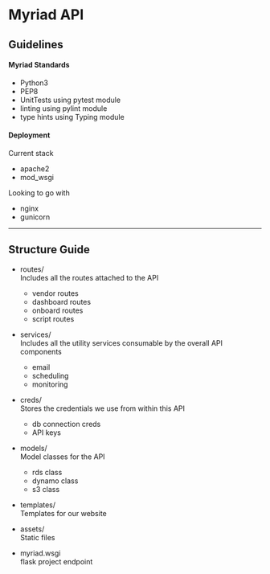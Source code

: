 # Myriad API 

## Guidelines
#### Myriad Standards 
* Python3
* PEP8
* UnitTests using pytest module
* linting using pylint module
* type hints using Typing module

#### Deployment     
Current stack    
* apache2  
* mod_wsgi  

Looking to go with   
* nginx  
* gunicorn  

---

## Structure Guide
* routes/   
    Includes all the routes attached to the API
    * vendor routes
    * dashboard routes
    * onboard routes
    * script routes

* services/  
    Includes all the utility services consumable by the overall API components  
    * email
    * scheduling
    * monitoring

* creds/  
    Stores the credentials we use from within this API  
    * db connection creds
    * API keys
        
* models/  
    Model classes for the API  
    * rds class
    * dynamo class
    * s3 class

* templates/  
    Templates for our website
    
* assets/  
    Static files 
        
* myriad.wsgi  
    flask project endpoint 